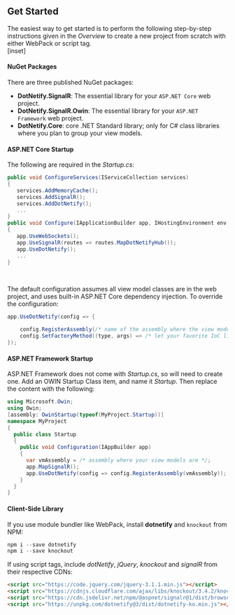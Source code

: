## Get Started

The easiest way to get started is to perform the following step-by-step instructions given in the _Overview_ to create a new project from scratch with either WebPack or script tag.  
[inset]

#### NuGet Packages

There are three published NuGet packages:
- __DotNetify.SignalR__: The essential library for your `ASP.NET Core` web project.  
- __DotNetify.SignalR.Owin__: The essential library for your `ASP.NET Framework` web project.
- __DotNetify.Core__: core .NET Standard library; only for C# class libraries where you plan to group your view models.

#### ASP.NET Core Startup

The following are required in the _Startup.cs_:
```csharp
public void ConfigureServices(IServiceCollection services)
{
   services.AddMemoryCache();
   services.AddSignalR();
   services.AddDotNetify();
   ...
}
public void Configure(IApplicationBuilder app, IHostingEnvironment env, ILoggerFactory loggerFactory)
{
   app.UseWebSockets();
   app.UseSignalR(routes => routes.MapDotNetifyHub());
   app.UseDotNetify();
   ...
}
```
<br/>

The default configuration assumes all view model classes are in the web project, and uses built-in ASP.NET Core dependency injection. To override the configuration:
```csharp
app.UseDotNetify(config => {

    config.RegisterAssembly(/* name of the assembly where the view model classes are located */);
    config.SetFactoryMethod((type, args) => /* let your favorite IoC library creates the view model instance */);
});
```

#### ASP.NET Framework Startup

ASP.NET Framework does not come with _Startup.cs_, so will need to create one. Add an OWIN Startup Class item, and name it _Startup_.  Then replace the content with the following:
```csharp
using Microsoft.Owin;
using Owin;
[assembly: OwinStartup(typeof(MyProject.Startup))]
namespace MyProject
{
  public class Startup
  {
    public void Configuration(IAppBuilder app)
    {
      var vmAssembly = /* assembly where your view models are */;
      app.MapSignalR();
      app.UseDotNetify(config => config.RegisterAssembly(vmAssembly));
    }
  }
}
```

#### Client-Side Library

If you use module bundler like WebPack, install __dotnetify__ and `knockout` from NPM: 
```js
npm i --save dotnetify
npm i --save knockout
```

If using script tags, include _dotNetify_, _jQuery_, _knockout_ and _signalR_ from their respective CDNs:
```html
<script src="https://code.jquery.com/jquery-3.1.1.min.js"></script>
<script src="https://cdnjs.cloudflare.com/ajax/libs/knockout/3.4.2/knockout-min.js"></script>
<script src="https://cdn.jsdelivr.net/npm/@aspnet/signalr@1/dist/browser/signalr.min.js"></script>
<script src="https://unpkg.com/dotnetify@3/dist/dotnetify-ko.min.js"></script>
```

